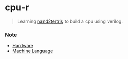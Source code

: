 # cpu-r
> Learning [nand2tertris](https://www.nand2tetris.org/) to build a cpu using verilog.

### Note

* [Hardware](src/verilog/README.md)
* [Machine Language](src/assembly/README.md)

